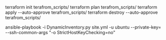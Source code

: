 terraform init terafrom_scripts/
terraform plan terafrom_scripts/
terraform apply --auto-approve terafrom_scripts/
terraform destroy --auto-approve terafrom_scripts/

ansible-playbook -i DynamicInventory.py site.yml -u ubuntu --private-key=<PemFilePath>  --ssh-common-args "-o StrictHostKeyChecking=no"
